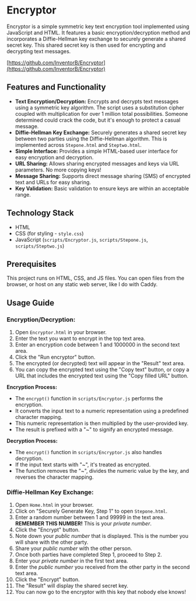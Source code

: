 # Encryptor

Encryptor is a simple symmetric key text encryption tool implemented using JavaScript and HTML. It features a basic encryption/decryption method and incorporates a Diffie-Hellman key exchange to securely generate a shared secret key. This shared secret key is then used for encrypting and decrypting text messages.

[https://github.com/InventorB/Encryptor](https://github.com/InventorB/Encryptor)

## Features and Functionality

*   **Text Encryption/Decryption:** Encrypts and decrypts text messages using a symmetric key algorithm.  The script uses a substitution cipher coupled with multiplication for over 1 million total possibilities. Someone determined could crack the code, but it's enough to protect a casual message.
*   **Diffie-Hellman Key Exchange:** Securely generates a shared secret key between two parties using the Diffie-Hellman algorithm. This is implemented across `Stepone.html` and `Steptwo.html`.
*   **Simple Interface:** Provides a simple HTML-based user interface for easy encryption and decryption.
*   **URL Sharing:** Allows sharing encrypted messages and keys via URL parameters. No more copying keys!
*   **Message Sharing:** Supports direct message sharing (SMS) of encrypted text and URLs for easy sharing.
*   **Key Validation:** Basic validation to ensure keys are within an acceptable range.

## Technology Stack

*   HTML
*   CSS (for styling - `style.css`)
*   JavaScript (`scripts/Encryptor.js`, `scripts/Stepone.js`, `scripts/Steptwo.js`)

## Prerequisites

This project runs on HTML, CSS, and JS files. You can open files from the browser, or host on any static web server, like I do with Caddy.

## Usage Guide

### Encryption/Decryption:

1.  Open `Encryptor.html` in your browser.
2.  Enter the text you want to encrypt in the top text area.
3.  Enter an encryption code between 1 and 1000000 in the second text area.
4.  Click the "Run encryptor" button.
5.  The encrypted (or decrypted) text will appear in the "Result" text area.
6.  You can copy the encrypted text using the "Copy text" button, or copy a URL that includes the encrypted text using the "Copy filled URL" button.

**Encryption Process:**

*   The `encrypt()` function in `scripts/Encryptor.js` performs the encryption.
*   It converts the input text to a numeric representation using a predefined character mapping.
*   This numeric representation is then multiplied by the user-provided key.
*   The result is prefixed with a "~" to signify an encrypted message.

**Decryption Process:**

*   The `encrypt()` function in `scripts/Encryptor.js` also handles decryption.
*   If the input text starts with "~", it's treated as encrypted.
*   The function removes the "~", divides the numeric value by the key, and reverses the character mapping.

### Diffie-Hellman Key Exchange:

1.  Open `Home.html` in your browser.
2.  Click on "Securely Generate Key, Step 1" to open `Stepone.html`.
3.  Enter a random number between 1 and 99999 in the text area.  **REMEMBER THIS NUMBER!** This is your *private number*.
4.  Click the "Encrypt" button.
5.  Note down your *public number* that is displayed.  This is the number you will share with the other party.
6.  Share your *public number* with the other person.
7.  Once both parties have completed Step 1, proceed to Step 2.
8.  Enter your *private number* in the first text area.
9. Enter the *public number* you received from the other party in the second text area.
10. Click the "Encrypt" button.
11. The "Result" will display the shared secret key.
12. You can now go to the encryptor with this key that nobody else knows!

